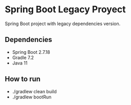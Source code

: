 # Spring Boot Legacy Proyect
Spring Boot project with legacy dependencies version.

## Dependencies

* Spring Boot 2.7.18
* Gradle 7.2
* Java 11

## How to run
* ./gradlew clean build
* ./gradlew bootRun



